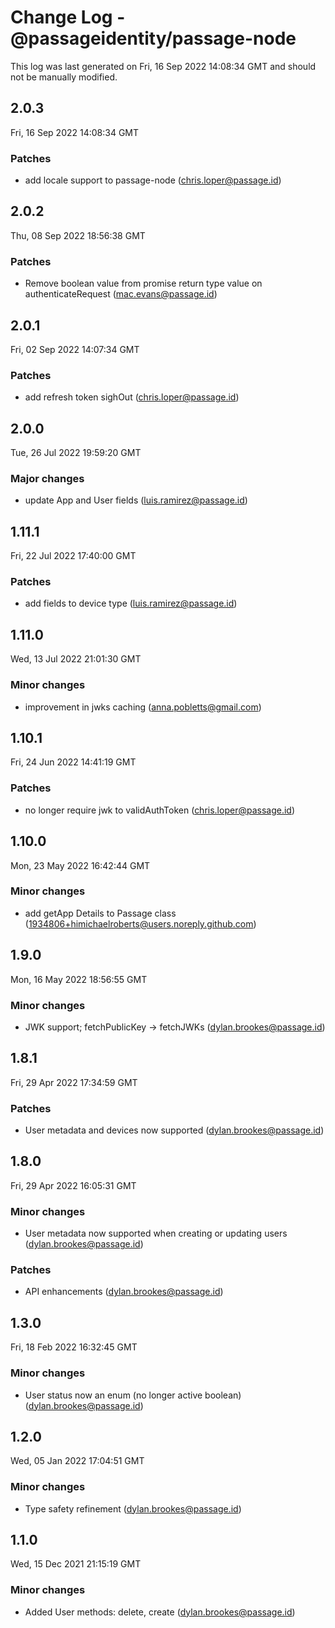 # Change Log - @passageidentity/passage-node

This log was last generated on Fri, 16 Sep 2022 14:08:34 GMT and should not be manually modified.

<!-- Start content -->

## 2.0.3

Fri, 16 Sep 2022 14:08:34 GMT

### Patches

- add locale support to passage-node (chris.loper@passage.id)

## 2.0.2

Thu, 08 Sep 2022 18:56:38 GMT

### Patches

- Remove boolean value from promise return type value on authenticateRequest (mac.evans@passage.id)

## 2.0.1

Fri, 02 Sep 2022 14:07:34 GMT

### Patches

- add refresh token sighOut (chris.loper@passage.id)

## 2.0.0

Tue, 26 Jul 2022 19:59:20 GMT

### Major changes

- update App and User fields (luis.ramirez@passage.id)

## 1.11.1

Fri, 22 Jul 2022 17:40:00 GMT

### Patches

- add fields to device type (luis.ramirez@passage.id)

## 1.11.0

Wed, 13 Jul 2022 21:01:30 GMT

### Minor changes

- improvement in jwks caching (anna.pobletts@gmail.com)

## 1.10.1

Fri, 24 Jun 2022 14:41:19 GMT

### Patches

- no longer require jwk to validAuthToken (chris.loper@passage.id)

## 1.10.0

Mon, 23 May 2022 16:42:44 GMT

### Minor changes

- add getApp Details to Passage class (1934806+himichaelroberts@users.noreply.github.com)

## 1.9.0

Mon, 16 May 2022 18:56:55 GMT

### Minor changes

- JWK support; fetchPublicKey -> fetchJWKs (dylan.brookes@passage.id)

## 1.8.1

Fri, 29 Apr 2022 17:34:59 GMT

### Patches

- User metadata and devices now supported (dylan.brookes@passage.id)

## 1.8.0

Fri, 29 Apr 2022 16:05:31 GMT

### Minor changes

- User metadata now supported when creating or updating users (dylan.brookes@passage.id)

### Patches

- API enhancements (dylan.brookes@passage.id)

## 1.3.0

Fri, 18 Feb 2022 16:32:45 GMT

### Minor changes

- User status now an enum (no longer active boolean) (dylan.brookes@passage.id)

## 1.2.0

Wed, 05 Jan 2022 17:04:51 GMT

### Minor changes

- Type safety refinement (dylan.brookes@passage.id)

## 1.1.0

Wed, 15 Dec 2021 21:15:19 GMT

### Minor changes

- Added User methods: delete, create (dylan.brookes@passage.id)
